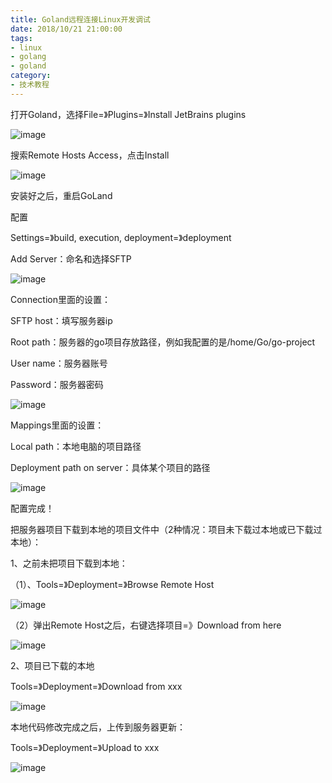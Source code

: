 ```yaml
---
title: Goland远程连接Linux开发调试
date: 2018/10/21 21:00:00
tags: 
- linux
- golang
- goland
category: 
- 技术教程
---
```



打开Goland，选择File=》Plugins=》Install JetBrains plugins

![image](http://p1.pstatp.com/large/pgc-image/df65cae30df44e248627f8f694a37e0f)

搜索Remote Hosts Access，点击Install
<!-- more -->
![image](http://p1.pstatp.com/large/pgc-image/62f54c080e25416197d4f39ea3cff34a)

安装好之后，重启GoLand

配置

Settings=》build, execution, deployment=》deployment

Add Server：命名和选择SFTP

![image](http://p1.pstatp.com/large/pgc-image/e7ea20e838b048f486d393fd827de93a)

Connection里面的设置：

SFTP host：填写服务器ip

Root path：服务器的go项目存放路径，例如我配置的是/home/Go/go-project

User name：服务器账号

Password：服务器密码

![image](http://p1.pstatp.com/large/pgc-image/479f25e17f0248de9bb1a06bff1f8adb)

Mappings里面的设置：

Local path：本地电脑的项目路径

Deployment path on server：具体某个项目的路径

![image](http://p1.pstatp.com/large/pgc-image/0c45927233ec4ce1817c3e110bd906bd)

配置完成！

把服务器项目下载到本地的项目文件中（2种情况：项目未下载过本地或已下载过本地）：

1、之前未把项目下载到本地：

（1）、Tools=》Deployment=》Browse Remote Host

![image](http://p1.pstatp.com/large/pgc-image/ad416c9ea7264cb0a0b3df07a9bbf3c3)

（2）弹出Remote Host之后，右键选择项目=》Download from here

![image](http://p1.pstatp.com/large/pgc-image/912500691cef4e2da1d5e803e5f2a135)

2、项目已下载的本地

Tools=》Deployment=》Download from xxx

![image](http://p1.pstatp.com/large/pgc-image/0c45927233ec4ce1817c3e110bd906bd)

本地代码修改完成之后，上传到服务器更新：

Tools=》Deployment=》Upload to xxx

![image](http://p1.pstatp.com/large/pgc-image/6ac5ba9dfebf4d82bb9a36442c588e95)

